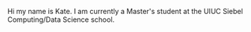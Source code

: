 Hi my name is Kate. I am currently a Master's student at the UIUC Siebel Computing/Data Science school.
<!---
Kat-Wang/Kat-Wang is a ✨ special ✨ repository because its `README.md` (this file) appears on your GitHub profile.
You can click the Preview link to take a look at your changes.
--->
